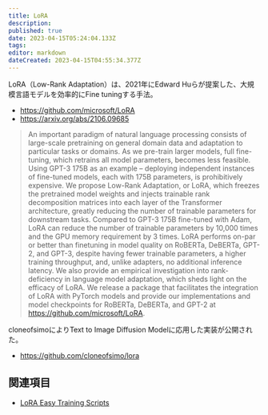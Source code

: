 ```yaml
---
title: LoRA
description: 
published: true
date: 2023-04-15T05:24:04.133Z
tags: 
editor: markdown
dateCreated: 2023-04-15T04:55:34.377Z
---
```


LoRA（Low-Rank Adaptation）は、2021年にEdward Huらが提案した、大規模言語モデルを効率的にFine tuningする手法。

- <https://github.com/microsoft/LoRA>
- <https://arxiv.org/abs/2106.09685>

> An important paradigm of natural language processing consists of large-scale pretraining on general domain data and adaptation to particular tasks or domains. As we pre-train larger models, full fine-tuning, which retrains all model parameters, becomes less feasible. Using GPT-3 175B as an example – deploying independent instances of fine-tuned models, each with 175B parameters, is prohibitively expensive. We propose Low-Rank Adaptation, or LoRA, which freezes the pretrained model weights and injects trainable rank decomposition matrices into each layer of the Transformer architecture, greatly reducing the number of trainable parameters for downstream tasks. Compared to GPT-3 175B fine-tuned with Adam, LoRA can reduce the number of trainable parameters by 10,000 times and the GPU memory requirement by 3 times. LoRA performs on-par or better than finetuning in model quality on RoBERTa, DeBERTa, GPT-2, and GPT-3, despite having fewer trainable parameters, a higher training throughput, and, unlike adapters, no additional inference latency. We also provide an empirical investigation into rank-deficiency in language model adaptation, which sheds light on the efficacy of LoRA. We release a package that facilitates the integration of LoRA with PyTorch models and provide our implementations and model checkpoints for RoBERTa, DeBERTa, and GPT-2 at https://github.com/microsoft/LoRA.

cloneofsimoによりText to Image Diffusion Modelに応用した実装が公開された。

- <https://github.com/cloneofsimo/lora>

## 関連項目

- [LoRA Easy Training Scripts](/lora_easy_training_scripts)
